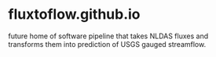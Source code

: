 # fluxtoflow.github.io

future home of software pipeline that takes NLDAS fluxes and <br> transforms them into prediction of USGS gauged streamflow.
